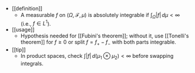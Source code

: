 - [[definition]]
  - A measurable $f$ on $(\Omega,\mathcal{F},\mu)$ is absolutely integrable if $\int_\Omega |f|\,d\mu<\infty$ (i.e., $f\in L^1$).
- [[usage]]
  - Hypothesis needed for [[Fubini's theorem]]; without it, use [[Tonelli's theorem]] for $f\ge0$ or split $f=f_+-f_-$ with both parts integrable.
- [[tip]]
  - In product spaces, check $\int |f|\,d(\mu_1\otimes\mu_2)<\infty$ before swapping integrals.